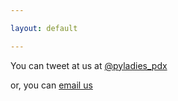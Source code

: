 ```yaml
---

layout: default

---
```


You can tweet at us at [@pyladies_pdx](https://twitter.com/PyLadies_pdx)

or, you can [email us](mailto:pyladiespdx@gmail.com)

<br>
<div id="potential-gerbil"></div>